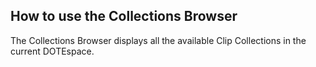 ## How to use the Collections Browser

The Collections Browser displays all the available Clip Collections in the current DOTEspace.
